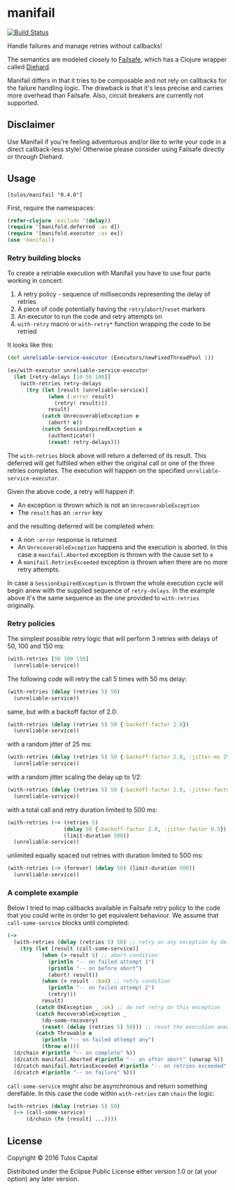 # manifail

[![Build Status](https://travis-ci.org/tulos/manifail.png?branch=master)](https://travis-ci.org/tulos/manifail)

Handle failures and manage retries without callbacks!

The semantics are modeled closely to
[Failsafe](https://github.com/jhalterman/failsafe), which has a Clojure wrapper
called [Diehard](https://github.com/sunng87/diehard).

Manifail differs in that it tries to be composable and not rely on callbacks
for the failure handling logic. The drawback is that it's less precise and
carries more overhead than Failsafe. Also, circuit breakers are currently not
supported.

## Disclaimer

Use Manifail if you're feeling adventurous and/or like to write your code in a
direct callback-less style! Otherwise please consider using Failsafe directly
or through Diehard.

## Usage

`[tulos/manifail "0.4.0"]`

First, require the namespaces:

```clojure
(refer-clojure :exclude '(delay))
(require '[manifold.deferred :as d])
(require '[manifold.executor :as ex])
(use 'manifail)
```

### Retry building blocks

To create a retriable execution with Manifail you have to use four parts
working in concert:

1. A retry policy - sequence of milliseconds representing the delay of retries
2. A piece of code potentially having the `retry`/`abort`/`reset` markers
3. An executor to run the code and retry attempts on
4. `with-retry` macro or `with-retry*` function wrapping the code to be retried

It looks like this:

```clojure
(def unreliable-service-executor (Executors/newFixedThreadPool 1))

(ex/with-executor unreliable-service-executor
  (let [retry-delays [10 50 100]]
    (with-retries retry-delays
      (try (let [result (unreliable-service)]
             (when (:error result)
               (retry! result)))
             result)
           (catch UnrecoverableException e
             (abort! e))
           (catch SessionExpiredException e
             (authenticate!)
             (reset! retry-delays)))
```

The `with-retries` block above will return a deferred of its result. This
deferred will get fulfilled when either the original call or one of the three
retries completes. The execution will happen on the specified
`unreliable-service-executor`.

Given the above code, a retry will happen if:

* An exception is thrown which is not an `UnrecoverableException`
* The `result` has an `:error` key

and the resulting deferred will be completed when:

* A non `:error` response is returned
* An `UnrecoverableException` happens and the execution is aborted. In this
  case a `manifail.Aborted` exception is thrown with the cause set to `e`
* A `manifail.RetriesExceeded` exception is thrown when there are no more retry
  attempts.

In case a `SessionExpiredException` is thrown the whole execution cycle will
begin anew with the supplied sequence of `retry-delays`. In the example above
it's the same sequence as the one provided to `with-retries` originally.

### Retry policies

The simplest possible retry logic that will perform 3 retries with delays of
50, 100 and 150 ms:

```clojure
(with-retries [50 100 150]
  (unreliable-service))
```

The following code will retry the call 5 times with 50 ms delay:

```clojure
(with-retries (delay (retries 5) 50)
  (unreliable-service))
```

same, but with a backoff factor of 2.0:

```clojure
(with-retries (delay (retries 5) 50 {:backoff-factor 2.0})
  (unreliable-service))
```

with a random jitter of 25 ms:

```clojure
(with-retries (delay (retries 5) 50 {:backoff-factor 2.0, :jitter-ms 25})
  (unreliable-service))
```

with a random jitter scaling the delay up to 1/2:

```clojure
(with-retries (delay (retries 5) 50 {:backoff-factor 2.0, :jitter-factor 0.5})
  (unreliable-service))
```

with a total call and retry duration limited to 500 ms:

```clojure
(with-retries (-> (retries 5)
                  (delay 50 {:backoff-factor 2.0, :jitter-factor 0.5})
                  (limit-duration 500))
  (unreliable-service))
```

unlimited equally spaced out retries with duration limited to 500 ms:

```clojure
(with-retries (-> (forever) (delay 50) (limit-duration 500))
  (unreliable-service))
```

### A complete example

Below I tried to map callbacks available in Failsafe retry policy to the code
that you could write in order to get equivalent behaviour.  We assume that
`call-some-service` blocks until completed:

```clojure
(->
  (with-retries (delay (retries 5) 50) ;; retry on any exception by default
    (try (let [result (call-some-service)]
           (when (> result 5) ;; abort condition
             (println "-- on failed attempt 1")
             (println "-- on before abort")
             (abort! result))
           (when (= result ::bad) ;; retry condition
             (println "-- on failed attempt 2")
             (retry!))
           result)
         (catch OkException _ :ok) ;; do not retry on this exception
         (catch RecoverableException _
           (do-some-recovery)
           (reset! (delay (retries 5) 50))) ;; reset the execution anew
         (catch Throwable e
           (println "-- on failed attempt any")
           (throw e))))
  (d/chain #(println "-- on complete" %))
  (d/catch manifail.Aborted #(println "-- on after abort" (unwrap %))
  (d/catch manifail.RetriesExceeded #(println "-- on retries exceeded" (unwrap %))
  (d/catch #(println "-- on failure" %)))
```

`call-some-service` might also be asynchronous and return something derefable.
In this case the code within `with-retries` can `chain` the logic:

```clojure
(with-retries (delay (retries 5) 50)
  (-> (call-some-service)
      (d/chain (fn [result] ...))))
```

## License

Copyright © 2016 Tulos Capital

Distributed under the Eclipse Public License either version 1.0 or (at
your option) any later version.

